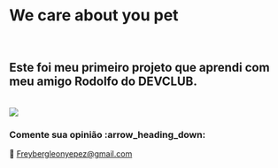 <h1>We care about you pet</h1>
<br>
<h2> Este foi meu primeiro projeto que aprendi com meu amigo Rodolfo do DEVCLUB. </h2>
<br>
<img src="https://github.com/Freybergleon23/mis-primeros-proyecto-git/blob/main/assets/20231012_112458_0000.png?raw=true"/>
<h3>Comente sua opinião :arrow_heading_down: </h3>

:email: Freybergleonyepez@gmail.com
